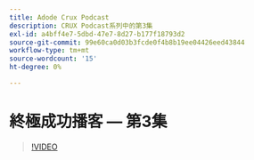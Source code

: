 ```yaml
---
title: Adode Crux Podcast
description: CRUX Podcast系列中的第3集
exl-id: a4bff4e7-5dbd-47e7-8d27-b177f18793d2
source-git-commit: 99e60ca0d03b3fcde0f4b8b19ee04426eed43844
workflow-type: tm+mt
source-wordcount: '15'
ht-degree: 0%

---
```


# 終極成功播客 — 第3集

>[!VIDEO](https://video.tv.adobe.com/v/3428675?quality=12learn=on)
